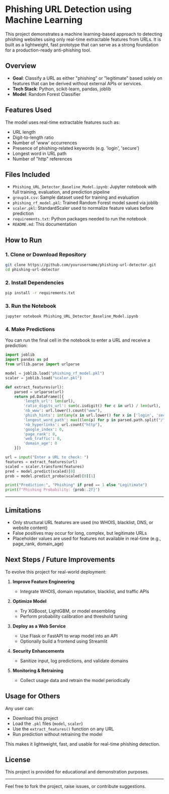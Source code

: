 # Phishing URL Detection using Machine Learning

This project demonstrates a machine learning-based approach to detecting phishing websites using only real-time extractable features from URLs. It is built as a lightweight, fast prototype that can serve as a strong foundation for a production-ready anti-phishing tool.

## Overview

* **Goal**: Classify a URL as either "phishing" or "legitimate" based solely on features that can be derived without external APIs or services.
* **Tech Stack**: Python, scikit-learn, pandas, joblib
* **Model**: Random Forest Classifier

## Features Used

The model uses real-time extractable features such as:

* URL length
* Digit-to-length ratio
* Number of 'www' occurrences
* Presence of phishing-related keywords (e.g. 'login', 'secure')
* Longest word in URL path
* Number of "http" references

## Files Included

* `Phishing_URL_Detector_Baseline_Model.ipynb`: Jupyter notebook with full training, evaluation, and prediction pipeline
* `group14.csv`: Sample dataset used for training and evaluation
* `phishing_rf_model.pkl`: Trained Random Forest model saved via joblib
* `scaler.pkl`: StandardScaler used to normalize feature values before prediction
* `requirements.txt`: Python packages needed to run the notebook
* `README.md`: This documentation

## How to Run

### 1. Clone or Download Repository

```bash
git clone https://github.com/yourusername/phishing-url-detector.git
cd phishing-url-detector
```

### 2. Install Dependencies

```bash
pip install -r requirements.txt
```

### 3. Run the Notebook

```bash
jupyter notebook Phishing_URL_Detector_Baseline_Model.ipynb
```

### 4. Make Predictions

You can run the final cell in the notebook to enter a URL and receive a prediction:

```python
import joblib
import pandas as pd
from urllib.parse import urlparse

model = joblib.load("phishing_rf_model.pkl")
scaler = joblib.load("scaler.pkl")

def extract_features(url):
    parsed = urlparse(url)
    return pd.DataFrame([{
        'length_url': len(url),
        'ratio_digits_url': sum(c.isdigit() for c in url) / len(url),
        'nb_www': url.lower().count("www"),
        'phish_hints': int(any(x in url.lower() for x in ['login', 'secure', 'account', 'update'])),
        'longest_word_path': max((len(p) for p in parsed.path.split("/")), default=0),
        'nb_hyperlinks': url.count("http"),
        'google_index': 0,
        'page_rank': 0,
        'web_traffic': 0,
        'domain_age': 0
    }])

url = input("Enter a URL to check: ")
features = extract_features(url)
scaled = scaler.transform(features)
pred = model.predict(scaled)[0]
prob = model.predict_proba(scaled)[0][1]

print("Prediction:", "Phishing" if pred == 1 else "Legitimate")
print(f"Phishing Probability: {prob:.2f}")
```

---

## Limitations

* Only structural URL features are used (no WHOIS, blacklist, DNS, or website content)
* False positives may occur for long, complex, but legitimate URLs
* Placeholder values are used for features not available in real-time (e.g., page\_rank, domain\_age)

## Next Steps / Future Improvements

To evolve this project for real-world deployment:

1. **Improve Feature Engineering**

   * Integrate WHOIS, domain reputation, blacklist, and traffic APIs
2. **Optimize Model**

   * Try XGBoost, LightGBM, or model ensembling
   * Perform probability calibration and threshold tuning
3. **Deploy as a Web Service**

   * Use Flask or FastAPI to wrap model into an API
   * Optionally build a frontend using Streamlit
4. **Security Enhancements**

   * Sanitize input, log predictions, and validate domains
5. **Monitoring & Retraining**

   * Collect usage data and retrain the model periodically

## Usage for Others

Any user can:

* Download this project
* Load the `.pkl` files (`model`, `scaler`)
* Use the `extract_features()` function on any URL
* Run prediction without retraining the model

This makes it lightweight, fast, and usable for real-time phishing detection.

## License

This project is provided for educational and demonstration purposes.

---

Feel free to fork the project, raise issues, or contribute suggestions.
